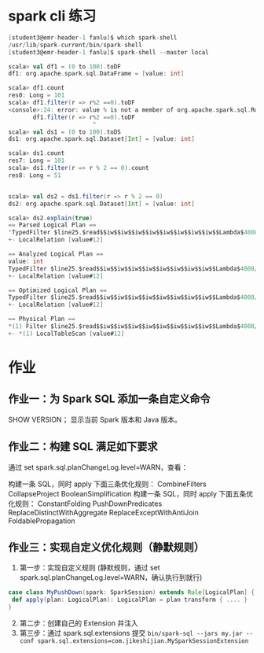 

# spark cli 练习



```scala
[student3@emr-header-1 fanlu]$ which spark-shell
/usr/lib/spark-current/bin/spark-shell
[student3@emr-header-1 fanlu]$ spark-shell --master local

scala> val df1 = (0 to 100).toDF
df1: org.apache.spark.sql.DataFrame = [value: int]

scala> df1.count
res0: Long = 101
scala> df1.filter(r => r%2 ==0).toDF
<console>:24: error: value % is not a member of org.apache.spark.sql.Row
       df1.filter(r => r%2 ==0).toDF
                        ^
scala> val ds1 = (0 to 100).toDS
ds1: org.apache.spark.sql.Dataset[Int] = [value: int]

scala> ds1.count
res7: Long = 101
scala> ds1.filter(r => r % 2 == 0).count
res8: Long = 51


scala> val ds2 = ds1.filter(r => r % 2 == 0)
ds2: org.apache.spark.sql.Dataset[Int] = [value: int]

scala> ds2.explain(true)
== Parsed Logical Plan ==
'TypedFilter $line25.$read$$iw$$iw$$iw$$iw$$iw$$iw$$iw$$iw$$Lambda$4008/1550984990@1f0b18ed, int, [StructField(value,IntegerType,false)], unresolveddeserializer(assertnotnull(upcast(getcolumnbyordinal(0, IntegerType), IntegerType, - root class: "scala.Int")))
+- LocalRelation [value#12]

== Analyzed Logical Plan ==
value: int
TypedFilter $line25.$read$$iw$$iw$$iw$$iw$$iw$$iw$$iw$$iw$$Lambda$4008/1550984990@1f0b18ed, int, [StructField(value,IntegerType,false)], assertnotnull(cast(value#12 as int))
+- LocalRelation [value#12]

== Optimized Logical Plan ==
TypedFilter $line25.$read$$iw$$iw$$iw$$iw$$iw$$iw$$iw$$iw$$Lambda$4008/1550984990@1f0b18ed, int, [StructField(value,IntegerType,false)], value#12: int
+- LocalRelation [value#12]

== Physical Plan ==
*(1) Filter $line25.$read$$iw$$iw$$iw$$iw$$iw$$iw$$iw$$iw$$Lambda$4008/1550984990@1f0b18ed.apply$mcZI$sp
+- *(1) LocalTableScan [value#12]
```



# 作业

## 作业一：为 Spark SQL 添加一条自定义命令

SHOW VERSION；
显示当前 Spark 版本和 Java 版本。
## 作业二：构建 SQL 满足如下要求

通过 set spark.sql.planChangeLog.level=WARN，查看：

构建一条 SQL，同时 apply 下面三条优化规则：
CombineFilters
CollapseProject
BooleanSimplification
构建一条 SQL，同时 apply 下面五条优化规则：
ConstantFolding
PushDownPredicates
ReplaceDistinctWithAggregate
ReplaceExceptWithAntiJoin
FoldablePropagation



## 作业三：实现自定义优化规则（静默规则）

1. 第一步：实现自定义规则 (静默规则，通过 set spark.sql.planChangeLog.level=WARN，确认执行到就行)

```scala
case class MyPushDown(spark: SparkSession) extends Rule[LogicalPlan] {
 def apply(plan: LogicalPlan): LogicalPlan = plan transform { .... }
}
```

2. 第二步：创建自己的 Extension 并注入
3. 第三步：通过 spark.sql.extensions 提交
   `bin/spark-sql --jars my.jar --conf spark.sql.extensions=com.jikeshijian.MySparkSessionExtension`

